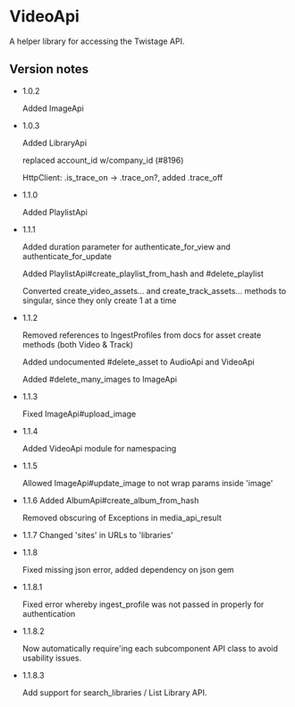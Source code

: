 VideoApi
========

A helper library for accessing the Twistage API.

Version notes
-------------
-   1.0.2

    Added ImageApi

-   1.0.3

    Added LibraryApi

    replaced account_id w/company_id (#8196)

    HttpClient: .is_trace_on -> .trace_on?, added .trace_off

-   1.1.0

    Added PlaylistApi

-   1.1.1

    Added duration parameter for authenticate_for_view and authenticate_for_update

    Added PlaylistApi#create_playlist_from_hash and #delete_playlist

    Converted create_video_assets... and create_track_assets... methods to singular, since they only create 1 at a time

-   1.1.2

    Removed references to IngestProfiles from docs for asset create methods (both Video & Track)

    Added undocumented #delete_asset to AudioApi and VideoApi

    Added #delete_many_images to ImageApi

-   1.1.3

    Fixed ImageApi#upload_image

-   1.1.4

    Added VideoApi module for namespacing

-   1.1.5

    Allowed ImageApi#update_image to not wrap params inside 'image'

-   1.1.6
    Added AlbumApi#create_album_from_hash

    Removed obscuring of Exceptions in media_api_result

-   1.1.7
    Changed 'sites' in URLs to 'libraries'

-   1.1.8

    Fixed missing json error, added dependency on json gem

-   1.1.8.1

    Fixed error whereby ingest_profile was not passed in properly for authentication

-   1.1.8.2

    Now automatically require'ing each subcomponent API class to avoid usability issues.

-   1.1.8.3

    Add support for search_libraries / List Library API.

